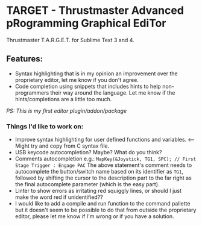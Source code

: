 # TARGET - Thrustmaster Advanced pRogramming Graphical EdiTor

Thrustmaster T.A.R.G.E.T. for Sublime Text 3 and 4.

## Features:
* Syntax highlighting that is in my opinion an improvement over the proprietary editor, let me know if you don't agree.
* Code completion using snippets that includes hints to help non-programmers their way around the language. Let me know if the hints/completions are a little too much.

*PS: This is my first editor plugin/addon/package*

### Things I'd like to work on:
* Improve syntax highlighting for user defined functions and variables. <-- Might try and copy from C syntax file.
* USB keycode autocompletion? Maybe? What do you think?
* Comments autocompletion e.g.: `MapKey(&Joystick, TG1, SPC); // First Stage Trigger : Engage PAC`
  The above statement's comment needs to autocomplete the button/switch name based on its identifier as `TG1`, followed by shifting the cursor to the description part to the far right as the final autocomplete parameter (which is the easy part).
* Linter to show errors as irritating red squiggly lines, or should I just make the word red if unidentified??
* I would like to add a compile and run function to the command pallette but it doesn't seem to be possible to do that from outside the proprietary editor, please let me know if I'm wrong or if you have a solution.